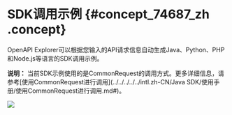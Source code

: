 # SDK调用示例 {#concept_74687_zh .concept}

OpenAPI Explorer可以根据您输入的API请求信息自动生成Java、Python、PHP和Node.js等语言的SDK调用示例。

**说明：** 当前SDK示例使用的是CommonRequest的调用方式。更多详细信息，请参考[使用CommonRequest进行调用](../../../../../intl.zh-CN/Java SDK/使用手册/使用CommonRequest进行调用.md#)。

![](http://static-aliyun-doc.oss-cn-hangzhou.aliyuncs.com/assets/img/100077/154892095737128_zh-CN.png)

